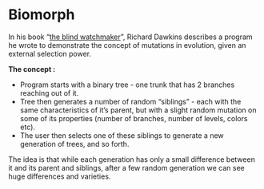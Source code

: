 Biomorph
========

In his book “[the blind watchmaker](http://en.wikipedia.org/wiki/The_Blind_Watchmaker)”, Richard Dawkins describes a program he wrote to demonstrate the concept of mutations in evolution, given an external selection power.

__The concept :__

* Program starts with a binary tree - one trunk that has 2 branches reaching out of it.
* Tree then generates a number of random “siblings” - each with the same characteristics of it’s parent, but with a slight random mutation on some of its properties (number of branches, number of levels, colors etc). 
* The user then selects one of these siblings to generate a new generation of trees, and so forth. 

The idea is that while each generation has only a small difference between it and its parent and siblings, after a few random generation we can see huge differences and varieties.